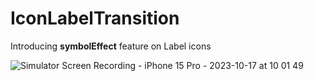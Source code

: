 
# IconLabelTransition 

Introducing **symbolEffect** feature on Label icons

![Simulator Screen Recording - iPhone 15 Pro - 2023-10-17 at 10 01 49](https://github.com/manuelsalinas-mx/SwiftUI-Samples/assets/110424672/3e525416-6ec3-4df5-b637-250a11cf530b)
